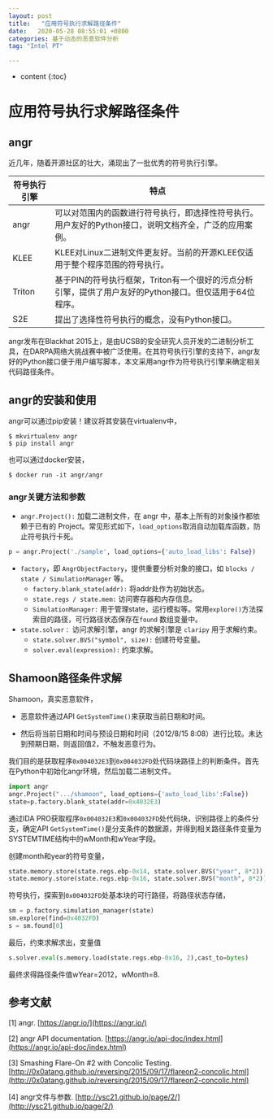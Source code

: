 ```yaml
---
layout: post
title:   "应用符号执行求解路径条件"
date:   2020-05-28 08:55:01 +0800
categories: 基于动态的恶意软件分析
tag: "Intel PT"

---
```


* content
{:toc}






# 应用符号执行求解路径条件

## angr

近几年，随着开源社区的壮大，涌现出了一批优秀的符号执行引擎。

| 符号执行引擎 | 特点                                                         |
| ------------ | ------------------------------------------------------------ |
| angr         | 可以对范围内的函数进行符号执行，即选择性符号执行。  用户友好的Python接口，说明文档齐全，广泛的应用案例。 |
| KLEE         | KLEE对Linux二进制文件更友好。当前的开源KLEE仅适用于整个程序范围的符号执行。 |
| Triton       | 基于PIN的符号执行框架，Triton有一个很好的污点分析引擎，提供了用户友好的Python接口。但仅适用于64位程序。 |
| S2E          | 提出了选择性符号执行的概念，没有Python接口。                 |

angr发布在Blackhat 2015上，是由UCSB的安全研究人员开发的二进制分析工具，在DARPA网络大挑战赛中被广泛使用。在其符号执行引擎的支持下，angr友好的Python接口便于用户编写脚本，本文采用angr作为符号执行引擎来确定相关代码路径条件。

## angr的安装和使用

angr可以通过pip安装！建议将其安装在virtualenv中，

```shell
$ mkvirtualenv angr
$ pip install angr
```

也可以通过docker安装，

```shell
$ docker run -it angr/angr
```

### angr关键方法和参数

* `angr.Project():` 加载二进制文件，在 angr 中，基本上所有的对象操作都依赖于已有的 Project。常见形式如下，`load_options`取消自动加载库函数，防止符号执行卡死。

```python
p = angr.Project('./sample', load_options={'auto_load_libs': False})
```

* `factory`，即 `AngrObjectFactory`，提供重要分析对象的接口，如 `blocks / state / SimulationManager` 等。
  * `factory.blank_state(addr):` 将addr处作为初始状态。
  * `state.regs / state.mem:` 访问寄存器和内存信息。
  * `SimulationManager:` 用于管理state，运行模拟等。常用`explore()`方法探索目的路径，可行路径状态保存在`found` 数组变量中。
* `state.solver：` 访问求解引擎，angr 的求解引擎是 `claripy` 用于求解约束。
  * `state.solver.BVS("symbol", size):` 创建符号变量。
  * `solver.eval(expression):` 约束求解。

## Shamoon路径条件求解

Shamoon，真实恶意软件，

* 恶意软件通过API  `GetSystemTime()`来获取当前日期和时间。

* 然后将当前日期和时间与预设日期和时间（2012/8/15 8:08）进行比较。未达到预期日期，则返回值2，不触发恶意行为。

我们目的是获取程序`0x004032E3`到`0x004032FD`处代码块路径上的判断条件。首先在Python中初始化angr环境，然后加载二进制文件。

```python
import angr
angr.Project(".../shamoon", load_options={'auto_load_libs':False})
state=p.factory.blank_state(addr=0x4032E3)
```

通过IDA PRO获取程序`0x004032E3`和`0x004032FD`处代码块，识别路径上的条件分支，确定API `GetSystemTime()`是分支条件的数据源，并得到相关路径条件变量为SYSTEMTIME结构中的wMonth和wYear字段。

创建month和year的符号变量，

```python
state.memory.store(state.regs.ebp-0x14, state.solver.BVS("year", 8*2))
state.memory.store(state.regs.ebp-0x16, state.solver.BVS("month", 8*2))
```

符号执行，探索到`0x004032FD`处基本块的可行路径，将路径状态存储，

```python
sm = p.factory.simulation_manager(state)
sm.explore(find=0x4032FD)
s = sm.found[0]
```

最后，约束求解求出，变量值

```python
s.solver.eval(s.memory.load(state.regs.ebp-0x16, 2),cast_to=bytes)
```

最终求得路径条件值wYear=2012，wMonth=8.



## 参考文献

[1] angr. [https://angr.io/](https://angr.io/)

[2] angr API documentation. [https://angr.io/api-doc/index.html](https://angr.io/api-doc/index.html)

[3] Smashing Flare-On #2 with Concolic Testing. [http://0x0atang.github.io/reversing/2015/09/17/flareon2-concolic.html](http://0x0atang.github.io/reversing/2015/09/17/flareon2-concolic.html)

[4] angr文件与参数. [http://ysc21.github.io/page/2/](http://ysc21.github.io/page/2/)

